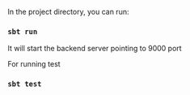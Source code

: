 In the project directory, you can run:

### `sbt run`

It will start the backend server pointing to 9000 port

For running test

### `sbt test`